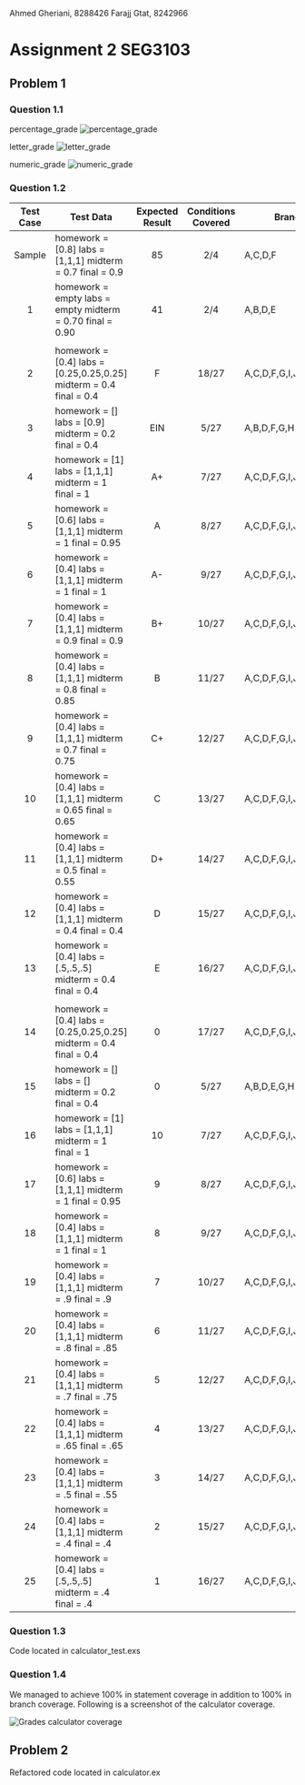 Ahmed Gheriani, 8288426
Farajj Gtat, 8242966

# Assignment 2 SEG3103

## Problem 1

### Question 1.1

percentage_grade
![percentage_grade](assets/1a.png)

letter_grade
![letter_grade](assets/1b.png)

numeric_grade
![numeric_grade](assets/1c.png)


### Question 1.2


| Test Case | Test Data                                                          | Expected Result | Conditions Covered | Branches Covered                  |
|:---------:|--------------------------------------------------------------------|:---------------:|:------------------:|-----------------------------------|
|   Sample  | homework = [0.8] labs = [1,1,1] midterm = 0.7 final = 0.9          |        85       |         2/4        |              A,C,D,F              |
|     1     | homework = empty labs = empty midterm = 0.70 final = 0.90          |        41       |         2/4        |              A,B,D,E              |
|           |                                                                    |                 |                    |                                   |
|     2     | homework = [0.4] labs = [0.25,0.25,0.25] midterm = 0.4 final = 0.4 |        F        |        18/27       | A,C,D,F,G,I,J,K,L,M,N,O,P,Q,R,S,T |
|     3     | homework = [] labs = [0.9] midterm = 0.2 final = 0.4               |       EIN       |        5/27        | A,B,D,F,G,H                       |
|     4     | homework = [1] labs = [1,1,1] midterm = 1 final = 1                |        A+       |        7/27        | A,C,D,F,G,I,J                     |
|     5     | homework = [0.6]  labs = [1,1,1]  midterm = 1 final = 0.95         |        A        |        8/27        | A,C,D,F,G,I,J,K                   |
|     6     | homework = [0.4]  labs = [1,1,1]  midterm = 1 final = 1            |        A-       |        9/27        | A,C,D,F,G,I,J,K,L                 |
|     7     | homework = [0.4]  labs = [1,1,1]  midterm = 0.9  final = 0.9       |        B+       |        10/27       | A,C,D,F,G,I,J,K,L,M               |
|     8     | homework = [0.4]  labs = [1,1,1]  midterm = 0.8 final = 0.85       |        B        |        11/27       | A,C,D,F,G,I,J,K,L,M,N             |
|     9     | homework = [0.4]  labs = [1,1,1]  midterm = 0.7 final = 0.75       |        C+       |        12/27       | A,C,D,F,G,I,J,K,L,M,N,O           |
|     10    | homework = [0.4]  labs = [1,1,1]  midterm = 0.65  final = 0.65     |        C        |        13/27       | A,C,D,F,G,I,J,K,L,M,N,O,P         |
|     11    | homework = [0.4]  labs = [1,1,1]  midterm = 0.5  final = 0.55      |        D+       |        14/27       | A,C,D,F,G,I,J,K,L,M,N,O,P,Q       |
|     12    | homework = [0.4]  labs = [1,1,1]  midterm = 0.4  final = 0.4       |        D        |        15/27       | A,C,D,F,G,I,J,K,L,M,N,O,P,Q,R     |
|     13    | homework = [0.4]  labs = [.5,.5,.5]  midterm = 0.4  final = 0.4    |        E        |        16/27       | A,C,D,F,G,I,J,K,L,M,N,O,P,Q,R,S   |
|           |                                                                    |                 |                    |                                   |
|     14    | homework = [0.4] labs = [0.25,0.25,0.25] midterm = 0.4 final = 0.4 |        0        |        17/27       | A,C,D,F,G,I,J,K,L,M,N,O,P,Q,R,S,T |
|     15    | homework = [] labs = [] midterm = 0.2 final = 0.4                  |        0        |        5/27        | A,B,D,E,G,H                       |
|     16    | homework = [1] labs = [1,1,1] midterm = 1 final = 1                |        10       |        7/27        | A,C,D,F,G,I,J,K                   |
|     17    | homework = [0.6]  labs = [1,1,1]  midterm = 1 final = 0.95         |        9        |        8/27        | A,C,D,F,G,I,J,K,L                 |
|     18    | homework = [0.4]  labs = [1,1,1]  midterm = 1 final = 1            |        8        |        9/27        | A,C,D,F,G,I,J,K,L,M               |
|     19    | homework = [0.4]  labs = [1,1,1]  midterm = .9 final = .9          |        7        |        10/27       | A,C,D,F,G,I,J,K,L,M,N             |
|     20    | homework = [0.4]  labs = [1,1,1]  midterm = .8 final = .85         |        6        |        11/27       | A,C,D,F,G,I,J,K,L,M,N,O           |
|     21    | homework = [0.4]  labs = [1,1,1]  midterm = .7 final = .75         |        5        |        12/27       | A,C,D,F,G,I,J,K,L,M,N,O,P         |
|     22    | homework = [0.4]  labs = [1,1,1]  midterm = .65 final = .65        |        4        |        13/27       | A,C,D,F,G,I,J,K,L,M,N,O,P,Q       |
|     23    | homework = [0.4]  labs = [1,1,1]  midterm = .5 final = .55         |        3        |        14/27       | A,C,D,F,G,I,J,K,L,M,N,O,P,Q,R     |
|     24    | homework = [0.4]  labs = [1,1,1]  midterm = .4 final = .4          |        2        |        15/27       | A,C,D,F,G,I,J,K,L,M,N,O,P,Q,R,S   |
|     25    | homework = [0.4]  labs = [.5,.5,.5]  midterm = .4 final = .4       |        1        |        16/27       | A,C,D,F,G,I,J,K,L,M,N,O,P,Q,R,S,T |

### Question 1.3

Code located in calculator_test.exs

### Question 1.4

We managed to achieve 100% in statement coverage in addition to 100% in branch coverage. Following is a screenshot of the calculator coverage.

![Grades calculator coverage](assets/gradescalculator_coverage.png)




## Problem 2

Refactored code located in calculator.ex
